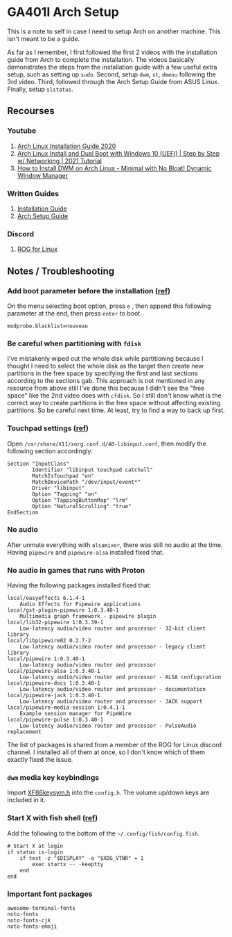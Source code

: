 # GA401I Arch Setup

This is a note to self in case I need to setup Arch on another machine. This isn't meant to be a guide.

As far as I remember,  I first followed the first 2 videos with the installation guide from Arch to complete the installation. The videos basically demonstrates the steps from the installation guide with a few useful extra setup, such as setting up `sudo`. Second, setup `dwm`, `st`, `dmenu` following the 3rd video. Third, followed through the Arch Setup Guide from ASUS Linux. Finally, setup `slstatus`.

## Recourses

### Youtube

1. [Arch Linux Installation Guide 2020](https://www.youtube.com/watch?v=PQgyW10xD8s)
2. [Arch Linux Install and Dual Boot with Windows 10 (UEFI) | Step by Step w/ Networking | 2021 Tutorial](https://www.youtube.com/watch?v=LGhifbn6088)
3. [How to Install DWM on Arch Linux - Minimal with No Bloat! Dynamic Window Manager](https://youtu.be/jD8BtmMK0do)

### Written Guides

1. [Installation Guide](https://wiki.archlinux.org/title/installation_guide)
2. [Arch Setup Guide](https://asus-linux.org/wiki/arch-guide/)

### Discord

1. [ROG for Linux](https://discord.com/invite/4ZKGd7Un5t)

## Notes / Troubleshooting

### Add boot parameter before the installation ([ref](https://asus-linux.org/wiki/arch-guide/#installing))

On the menu selecting boot option, press `e` , then append this following parameter at the end, then press `enter` to boot.

```
modprobe.blacklist=nouveau
```

### Be careful when partitioning with `fdisk`

I've mistakenly wiped out the whole disk while partitioning because I thought I need to select the whole disk as the target then create new partitions in the free space by specifying the first and last sections according to the sections gab. This approach is not mentioned in any resource from above still I've done this because I didn't see the "free space" like the 2nd video does with `cfdisk`. So I still don't know what is the correct way to create partitions in the free space without affecting existing partitions. So be careful next time. At least, try to find a way to back up first.

### Touchpad settings ([ref](https://wiki.archlinux.org/title/libinput))

Open `/usr/share/X11/xorg.conf.d/40-libinput.conf`, then modify the following section accordingly:

```
Section "InputClass"
        Identifier "libinput touchpad catchall"
        MatchIsTouchpad "on"
        MatchDevicePath "/dev/input/event*"
        Driver "libinput"
        Option "Tapping" "on"
        Option "TappingButtonMap" "lrm"
        Option "NaturalScrolling" "true"
EndSection
```

### No audio

After unmute everything with `alsamixer`, there was still no audio at the time. Having `pipewire` and `pipewire-alsa` installed fixed that.

### No audio in games that runs with Proton

Having the following packages installed fixed that:

```
local/easyeffects 6.1.4-1
    Audio Effects for Pipewire applications
local/gst-plugin-pipewire 1:0.3.40-1
    Multimedia graph framework - pipewire plugin
local/lib32-pipewire 1:0.3.39-1
    Low-latency audio/video router and processor - 32-bit client library
local/libpipewire02 0.2.7-2
    Low-latency audio/video router and processor - legacy client library
local/pipewire 1:0.3.40-1
    Low-latency audio/video router and processor
local/pipewire-alsa 1:0.3.40-1
    Low-latency audio/video router and processor - ALSA configuration
local/pipewire-docs 1:0.3.40-1
    Low-latency audio/video router and processor - documentation
local/pipewire-jack 1:0.3.40-1
    Low-latency audio/video router and processor - JACK support
local/pipewire-media-session 1:0.4.1-1
    Example session manager for PipeWire
local/pipewire-pulse 1:0.3.40-1
    Low-latency audio/video router and processor - PulseAudio replacement
```

The list of packages is shared from a member of the ROG for Linux discord channel. I installed all of them at once, so I don't know which of them exactly fixed the issue.

### `dwm` media key keybindings

Import [XF86keysym.h](https://cgit.freedesktop.org/xorg/proto/x11proto/tree/XF86keysym.h) into the `config.h`. The volume up/down keys are included in it.

### Start X with fish shell ([ref](https://wiki.archlinux.org/title/Fish#Start_X_at_login))

Add the following to the bottom of the `~/.config/fish/config.fish`.

```
# Start X at login
if status is-login
    if test -z "$DISPLAY" -a "$XDG_VTNR" = 1
        exec startx -- -keeptty
    end
end
```

### Important font packages

```
awesome-terminal-fonts
noto-fonts
noto-fonts-cjk
noto-fonts-emoji
```

